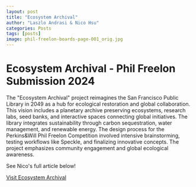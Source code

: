 ```yaml
---
layout: post
title: "Ecosystem Archival"
author: "Laszlo Andrasi & Nico Hsu"
categories: Posts
tags: [posts]
image: phil-freelon-boards-page-001_orig.jpg
---
```


# Ecosystem Archival - Phil Freelon Submission 2024


The "Ecosystem Archival" project reimagines the San Francisco Public Library in 2049 as a hub for ecological restoration and global collaboration. This vision includes a planetary archive preserving ecosystems, research labs, seed banks, and interactive spaces connecting global initiatives. The library integrates sustainability through carbon sequestration, water management, and renewable energy. The design process for the Perkins&Will Phil Freelon Competition involved intensive brainstorming, testing workflows like Speckle, and finalizing innovative concepts. The project emphasizes community engagement and global ecological awareness.

See Nico's full article below!

[Visit Ecosystem Archival](http://www.hsunico.com/ecosystem-archival.html)

